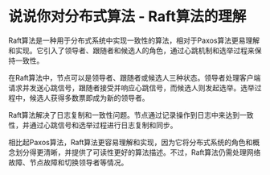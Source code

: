 # 说说你对分布式算法 - Raft算法的理解

Raft算法是一种用于分布式系统中实现一致性的算法，相对于Paxos算法更易理解和实现。它引入了领导者、跟随者和候选人的角色，通过心跳机制和选举过程来保持一致性。

在Raft算法中，节点可以是领导者、跟随者或候选人三种状态。领导者处理客户端请求并发送心跳信号，跟随者接受并响应心跳信号，而候选人则发起选举。选举过程中，候选人获得多数票即成为新的领导者。

Raft算法解决了日志复制和一致性问题。节点通过记录操作到日志中来达到一致性，并通过心跳信号和选举过程进行日志复制和同步。

相比起Paxos算法，Raft算法更容易理解和实现，因为它将分布式系统的角色和概念划分得更清晰，并提供了可读性更好的算法描述。不过，Raft算法仍需处理网络故障、节点故障和切换领导者等情况。

